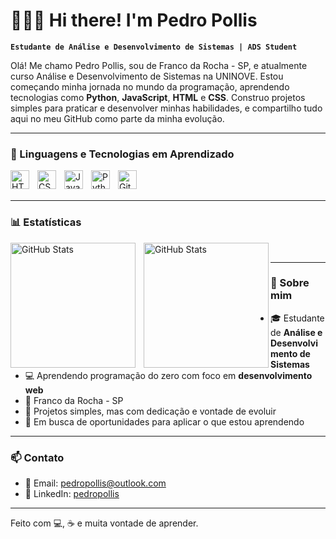 # 👩🏻‍💻 Hi there! I'm Pedro Pollis  

**`Estudante de Análise e Desenvolvimento de Sistemas | ADS Student`**

Olá! Me chamo Pedro Pollis, sou de Franco da Rocha - SP, e atualmente curso Análise e Desenvolvimento de Sistemas na UNINOVE. Estou começando minha jornada no mundo da programação, aprendendo tecnologias como **Python**, **JavaScript**, **HTML** e **CSS**. Construo projetos simples para praticar e desenvolver minhas habilidades, e compartilho tudo aqui no meu GitHub como parte da minha evolução.

---

### 🚀 Linguagens e Tecnologias em Aprendizado

<img 
    align="left" 
    alt="HTML"
    title="HTML" 
    width="30px" 
    style="padding-right: 10px;" 
    src="https://cdn.jsdelivr.net/gh/devicons/devicon@latest/icons/html5/html5-original.svg" 
/>
<img 
    align="left" 
    alt="CSS" 
    title="CSS"
    width="30px" 
    style="padding-right: 10px;" 
    src="https://cdn.jsdelivr.net/gh/devicons/devicon@latest/icons/css3/css3-original.svg" 
/>
<img 
    align="left" 
    alt="JavaScript" 
    title="JavaScript"
    width="30px" 
    style="padding-right: 10px;" 
    src="https://cdn.jsdelivr.net/gh/devicons/devicon@latest/icons/javascript/javascript-original.svg" 
/>
<img 
    align="left" 
    alt="Python" 
    title="Python"
    width="30px" 
    style="padding-right: 10px;" 
    src="https://cdn.jsdelivr.net/gh/devicons/devicon@latest/icons/python/python-original.svg" 
/>
<img 
    align="left" 
    alt="Git" 
    title="Git"
    width="30px" 
    style="padding-right: 10px;" 
    src="https://cdn.jsdelivr.net/gh/devicons/devicon@latest/icons/git/git-original.svg" 
/>

<br/>
<br/>

---

### 📊 Estatísticas

<p>
  <img 
    align="left" 
    alt="GitHub Stats" 
    height="200" 
    style="padding-right: 10px;" 
    src="https://github-readme-stats.vercel.app/api?username=PedroPollis&show_icons=true&theme=tokyonight&include_all_commits=true&locale=pt-br" 
  />

<img 
      align="left" 
      alt="GitHub Stats" 
      height="200" 
      src="https://github-readme-stats.vercel.app/api/top-langs/?username=PedroPollis&theme=tokyonight&layout=compact&custom_title=Tecnologias&langs_count=9" 
  />

</p>

<br/>

---

### 📌 Sobre mim

- 🎓 Estudante de **Análise e Desenvolvimento de Sistemas**
- 💻 Aprendendo programação do zero com foco em **desenvolvimento web**
-  📍  Franco da Rocha - SP
- 🌱 Projetos simples, mas com dedicação e vontade de evoluir
- 🚀 Em busca de oportunidades para aplicar o que estou aprendendo

---

### 📫 Contato

- 📧 Email: [pedropollis@outlook.com](mailto:pedropollis@outlook.com)  
- 🔗 LinkedIn: [pedropollis](www.linkedin.com/in/pedropollis)

---

Feito com 💻, ☕ e muita vontade de aprender.
